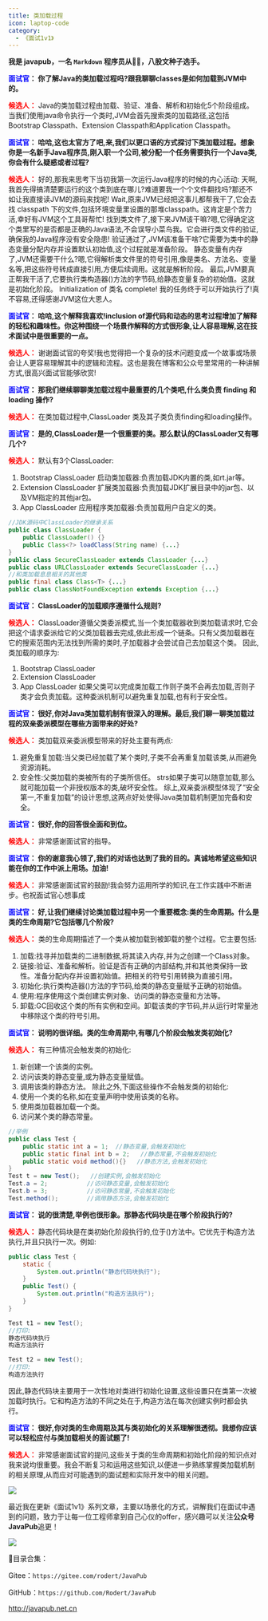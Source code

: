 ```yaml
---
title: 类加载过程
icon: laptop-code
category:
  - 《面试1v1》
---
```







**我是 javapub，一名 `Markdown` 程序员从👨‍💻，八股文种子选手。**







**<font color=blue>面试官</font>： 你了解Java的类加载过程吗?跟我聊聊classes是如何加载到JVM中的。**  

**<font color=red>候选人：</font>** Java的类加载过程由加载、验证、准备、解析和初始化5个阶段组成。当我们使用java命令执行一个类时,JVM会首先搜索类的加载路径,这包括Bootstrap Classpath、Extension Classpath和Application Classpath。 

**<font color=blue>面试官</font>： 哈哈,这也太官方了吧,来,我们以更口语的方式探讨下类加载过程。想象你是一名新手Java程序员,刚入职一个公司,被分配一个任务需要执行一个Java类,你会有什么疑惑或者过程?**

**<font color=red>候选人：</font>** 好的,那我来思考下当初我第一次运行Java程序的时候的内心活动: 
天啊,我首先得搞清楚要运行的这个类到底在哪儿?难道要我一个个文件翻找吗?那还不如让我直接读JVM的源码来找呢!
Wait,原来JVM已经把这事儿都帮我干了,它会去找 classpath 下的文件,包括环境变量里设置的那堆classpath。这肯定是个苦力活,幸好有JVM这个工具哥帮忙! 
找到类文件了,接下来JVM该干嘛?嗯,它得确定这个类里写的是否都是正确的Java语法,不会误导小菜鸟我。它会进行类文件的验证,确保我的Java程序没有安全隐患! 
验证通过了,JVM该准备干啥?它需要为类中的静态变量分配内存并设置默认初始值,这个过程就是准备阶段。
静态变量有内存了,JVM还需要干什么?嗯,它得解析类文件里的符号引用,像是类名、方法名、变量名等,把这些符号转成直接引用,方便后续调用。这就是解析阶段。 
最后,JVM要真正帮我干活了,它要执行类构造器<clinit>()方法的字节码,给静态变量复杂的初始值。这就是初始化阶段。
 Initialization of 类名 complete! 我的任务终于可以开始执行了!真不容易,还得感谢JVM这位大恩人。

**<font color=blue>面试官</font>： 哈哈,这个解释我喜欢!inclusion of源代码和动态的思考过程增加了解释的轻松和趣味性。你这种围绕一个场景作解释的方式很形象,让人容易理解,这在技术面试中是很重要的一点。**

**<font color=red>候选人：</font>** 谢谢面试官的夸奖!我也觉得把一个复杂的技术问题变成一个故事或场景会让人更容易理解其中的逻辑和流程。这也是我在博客和公众号里常用的一种讲解方式,很高兴面试官能够欣赏! 

**<font color=blue>面试官</font>： 那我们继续聊聊类加载过程中最重要的几个类吧,什么类负责 finding 和loading 操作?**

**<font color=red>候选人：</font>** 在类加载过程中,ClassLoader 类及其子类负责finding和loading操作。

**<font color=blue>面试官</font>： 是的,ClassLoader是一个很重要的类。那么默认的ClassLoader又有哪几个?**

**<font color=red>候选人：</font>** 默认有3个ClassLoader:
1. Bootstrap ClassLoader 启动类加载器:负责加载JDK内置的类,如rt.jar等。
2. Extension ClassLoader 扩展类加载器:负责加载JDK扩展目录中的jar包、以及VM指定的其他jar包。
3. App ClassLoader 应用程序类加载器:负责加载用户自定义的类。

```java
//JDK源码中ClassLoader的继承关系
public class ClassLoader {
    public ClassLoader() {} 
    public Class<?> loadClass(String name) {...}
}
public class SecureClassLoader extends ClassLoader {...} 
public class URLClassLoader extends SecureClassLoader {...} 
//和类加载息息相关的其他类 
public final class Class<T> {...}  
public class ClassNotFoundException extends Exception {...}
```


**<font color=blue>面试官</font>： ClassLoader的加载顺序遵循什么规则?**

**<font color=red>候选人：</font>** ClassLoader遵循父类委派模式,当一个类加载器收到类加载请求时,它会把这个请求委派给它的父类加载器去完成,依此形成一个链条。只有父类加载器在它的搜索范围内无法找到所需的类时,子加载器才会尝试自己去加载这个类。 
因此,类加载的顺序为:
1. Bootstrap ClassLoader
2. Extension ClassLoader
3. App ClassLoader 
如果父类可以完成类加载工作则子类不会再去加载,否则子类才会负责加载。这种委派机制可以避免重复加载,也有利于安全性。 

**<font color=blue>面试官</font>： 很好,你对Java类加载机制有很深入的理解。最后,我们聊一聊类加载过程的双亲委派模型在哪些方面带来的好处?**

**<font color=red>候选人：</font>** 类加载双亲委派模型带来的好处主要有两点:
1. 避免重复加载:当父类已经加载了某个类时,子类不会再重复加载该类,从而避免资源消耗。
2. 安全性:父类加载的类被所有的子类所信任。 strs如果子类可以随意加载,那么就可能加载一个非授权版本的类,破坏安全性。 
综上,双亲委派模型体现了“安全第一,不重复加载”的设计思想,这两点好处使得Java类加载机制更加完备和安全。

**<font color=blue>面试官</font>： 很好,你的回答很全面和到位。**

**<font color=red>候选人：</font>** 非常感谢面试官的指导。

**<font color=blue>面试官</font>： 你的谢意我心领了,我们的对话也达到了我的目的。真诚地希望这些知识能在你的工作中派上用场。加油!**

**<font color=red>候选人：</font>** 非常感谢面试官的鼓励!我会努力运用所学的知识,在工作实践中不断进步。也祝面试官心想事成 



**<font color=blue>面试官</font>： 好,让我们继续讨论类加载过程中另一个重要概念:类的生命周期。什么是类的生命周期?它包括哪几个阶段?**

**<font color=red>候选人：</font>** 类的生命周期描述了一个类从被加载到被卸载的整个过程。它主要包括:
1. 加载:找寻并加载类的二进制数据,将其读入内存,并为之创建一个Class对象。
2. 链接:验证、准备和解析。验证是否有正确的内部结构,并和其他类保持一致性。准备分配内存并设置初始值。把相关的符号引用转换为直接引用。
3. 初始化:执行类构造器<clinit>()方法的字节码,给类的静态变量赋予正确的初始值。
4. 使用:程序使用这个类创建实例对象、访问类的静态变量和方法等。
5. 卸载:GC回收这个类的所有实例和空间。卸载该类的字节码,并从运行时常量池中移除这个类的符号引用。

**<font color=blue>面试官</font>： 说明的很详细。类的生命周期中,有哪几个阶段会触发类初始化?**

**<font color=red>候选人：</font>** 有三种情况会触发类的初始化:
1. 新创建一个该类的实例。
2. 访问该类的静态变量,或为静态变量赋值。
3. 调用该类的静态方法。
除此之外,下面这些操作不会触发类的初始化:
1. 使用一个类的名称,如在变量声明中使用该类的名称。
2. 使用类加载器加载一个类。
3. 访问某个类的静态常量。

```java
//举例
public class Test {
    public static int a = 1;  //静态变量,会触发初始化
    public static final int b = 2;   //静态常量,不会触发初始化
    public static void method(){}   //静态方法,会触发初始化
}
Test t = new Test();   //创建实例,会触发初始化
Test.a = 2;           //访问静态变量,会触发初始化
Test.b = 3;           //访问静态常量,不会触发初始化
Test.method();        //调用静态方法,会触发初始化  
```

**<font color=blue>面试官</font>： 说的很清楚,举例也很形象。那静态代码块是在哪个阶段执行的?**

**<font color=red>候选人：</font>** 静态代码块是在类初始化阶段执行的,位于<clinit>()方法中。它优先于构造方法执行,并且只执行一次。例如:

```java
public class Test {
    static {
        System.out.println("静态代码块执行");
    } 
    public Test() {
        System.out.println("构造方法执行");
    }
}

Test t1 = new Test();  
//打印:
静态代码块执行  
构造方法执行  

Test t2 = new Test();
//打印:
构造方法执行
```


因此,静态代码块主要用于一次性地对类进行初始化设置,这些设置只在类第一次被加载时执行。它和构造方法的不同之处在于,构造方法在每次创建实例时都会执行。

**<font color=blue>面试官</font>： 很好,你对类的生命周期及其与类初始化的关系理解很透彻。我想你应该可以轻松应付与类加载相关的面试题了!**

**<font color=red>候选人：</font>** 非常感谢面试官的提问,这些关于类的生命周期和初始化阶段的知识点对我来说均很重要。我会不断复习和运用这些知识,以便进一步熟练掌握类加载机制的相关原理,从而应对可能遇到的面试题和实际开发中的相关问题。
















![](https://ghproxy.com/https://raw.githubusercontent.com/Rodert/javapub_oss/main/other/15.jpg?raw=true)


最近我在更新《面试1v1》系列文章，主要以场景化的方式，讲解我们在面试中遇到的问题，致力于让每一位工程师拿到自己心仪的offer，感兴趣可以关注**公众号JavaPub**追更！


![](https://ghproxy.com/https://raw.githubusercontent.com/Rodert/javapub_oss/main/common/javapub-qr-code.png?raw=true)


🎁目录合集：

Gitee：`https://gitee.com/rodert/JavaPub`

GitHub：`https://github.com/Rodert/JavaPub`


<http://javapub.net.cn>

